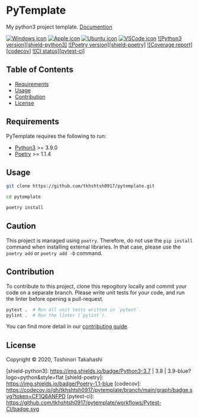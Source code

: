 PyTemplate
==========

My python3 project template.
[Documention](https://tkhshtsh0917.github.io/pytemplate/)


[![Windows icon][shield-windows]](#)
[![Apple icon][shield-mac]](#)
[![Ubuntu icon][shield-ubuntu]](#)
[![VSCode icon][shield-vscode]](#)
[![Python3 version][shield-python3]](#)
[![Poetry version][shield-poetry]](#)
[![Coverage report][codecov]](#)
[![CI status][pytest-ci]](#)


Table of Contents
-----------------

  * [Requirements](#requirements)
  * [Usage](#usage)
  * [Contribution](#contribution)
  * [License](#license)


Requirements
------------

PyTemplate requires the following to run:

  * [Python3][python3] >= 3.9.0
  * [Poetry][poetry] >= 1.1.4


Usage
-----

```sh
git clone https://github.com/tkhshtsh0917/pytemplate.git

cd pytemplate

poetry install
```


## Caution

This project is managed using `poetry`.
Therefore, do not use the `pip install` command when installing external libraries.
In that case, please use the `poetry add` or `poetry add -D` command.


Contribution
------------

To contribute to this project, clone this repogitory locally and commit your code on a separate branch. 
Please write unit tests for your code, and run the linter before opening a pull-request.

```sh
pytest .  # Run all unit tests written in `pytest`.
pylint .  # Run the linter (`pylint`).
```

You can find more detail in our [contributing guide](/.github/CONTRIBUTING.md).


License
-------

Copyright &copy; 2020, Toshinori Takahashi


[python3]:        https://www.python.org
[poetry]:         https://python-poetry.org
[shield-windows]: https://img.shields.io/badge/-Windows-0078D6.svg?logo=windows&style=flat
[shield-mac]:     https://img.shields.io/badge/-MacOS-FFFFFF.svg?logo=apple&style=flat
[shield-ubuntu]:  https://img.shields.io/badge/-Ubuntu-6F52B5.svg?logo=ubuntu&style=flat
[shield-vscode]:  https://img.shields.io/badge/-Visual%20Studio%20Code-007ACC.svg?logo=visual-studio-code&style=flat
[shield-python3]: https://img.shields.io/badge/Python3-3.7 | 3.8 | 3.9-blue?logo=python&style=flat
[shield-poetry]:  https://img.shields.io/badge/Poetry-1.1-blue
[codecov]:        https://codecov.io/gh/tkhshtsh0917/pytemplate/branch/main/graph/badge.svg?token=CF1Q6ANFPD
[pytest-ci]:      https://github.com/tkhshtsh0917/pytemplate/workflows/Pytest-CI/badge.svg
